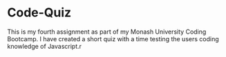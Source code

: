 # Code-Quiz
This is my fourth assignment as part of my Monash University Coding Bootcamp. I have created a short quiz with a time testing the users coding knowledge of Javascript.r
